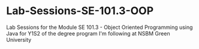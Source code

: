 # Lab-Sessions-SE-101.3-OOP
Lab Sessions for the Module SE 101.3 - Object Oriented Programming using Java for Y1S2 of the degree program I'm following at NSBM Green University
